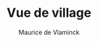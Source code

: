 ---
author: Maurice de Vlaminck
title: Vue de village
image: vue-de-village.jpeg
categories: [image, maurice_vlaminck]
---